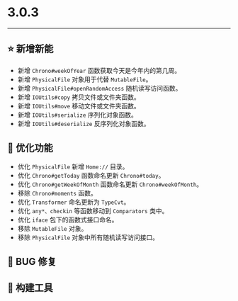# 3.0.3

---------------------

## ⭐ 新增新能

- 新增 `Chrono#weekOfYear` 函数获取今天是今年内的第几周。
- 新增 `PhysicalFile` 对象用于代替 `MutableFile`。
- 新增 `PhysicalFile#openRandomAccess` 随机读写访问函数。
- 新增 `IOUtils#copy` 拷贝文件或文件夹函数。
- 新增 `IOUtils#move` 移动文件或文件夹函数。
- 新增 `IOUtils#serialize` 序列化对象函数。
- 新增 `IOUtils#deserialize` 反序列化对象函数。

## 👻 优化功能

- 优化 `PhysicalFile` 新增 `Home://` 目录。
- 优化 `Chrono#getToday` 函数命名更新 `Chrono#today`。
- 优化 `Chrono#getWeekOfMonth` 函数命名更新 `Chrono#weekOfMonth`。
- 移除 `Chrono#moments` 函数。
- 优化 `Transformer` 命名更新为 `TypeCvt`。
- 优化 `any*、checkin` 等函数移动到 `Comparators` 类中。
- 优化 `iface` 包下的函数式接口命名。
- 移除 `MutableFile` 对象。
- 移除 `PhysicalFile` 对象中所有随机读写访问接口。

## 🐞 BUG 修复

## 🔨 构建工具